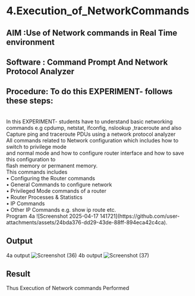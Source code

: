 # 4.Execution_of_NetworkCommands
## AIM :Use of Network commands in Real Time environment
## Software : Command Prompt And Network Protocol Analyzer
## Procedure: To do this EXPERIMENT- follows these steps:
<BR>
In this EXPERIMENT- students have to understand basic networking commands e.g cpdump, netstat, ifconfig, nslookup ,traceroute and also Capture ping and traceroute PDUs using a network protocol analyzer 
<BR>
All commands related to Network configuration which includes how to switch to privilege mode
<BR>
and normal mode and how to configure router interface and how to save this configuration to
<BR>
flash memory or permanent memory.
<BR>
This commands includes
<BR>
• Configuring the Router commands
<BR>
• General Commands to configure network
<BR>
• Privileged Mode commands of a router 
<BR>
• Router Processes & Statistics
<BR>
• IP Commands
<BR>
• Other IP Commands e.g. show ip route etc.
<BR>
Program 4a
![Screenshot 2025-04-17 141721](https://github.com/user-attachments/assets/24bda376-dd29-43de-88ff-894eca42c4ca).


## Output
4a output
![Screenshot (36)](https://github.com/user-attachments/assets/e76f0e70-8ba6-48cd-8d0b-622c42f786cf)
4b output
![Screenshot (37)](https://github.com/user-attachments/assets/a3bf42c0-6100-4f91-9cc8-66bab288502d)

## Result
Thus Execution of Network commands Performed 
